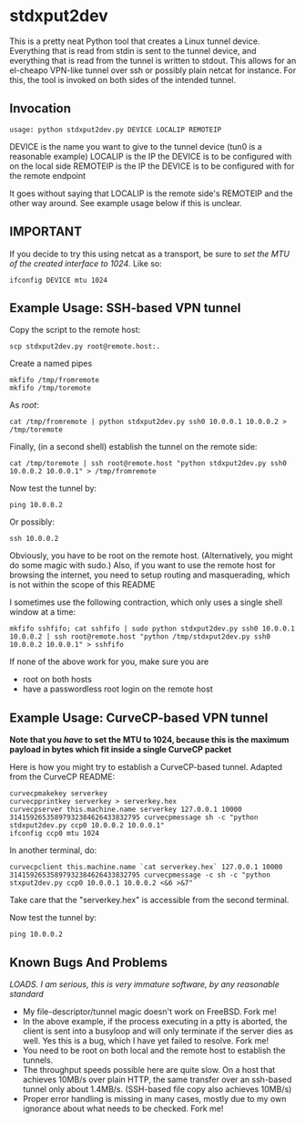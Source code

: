 # stdxput2dev #

This is a pretty neat Python tool that creates a Linux tunnel device. Everything that is read from stdin is sent to the tunnel device, and everything that is read from the tunnel is written to stdout. This allows for an el-cheapo VPN-like tunnel over ssh or possibly plain netcat for instance. For this, the tool is invoked on both sides of the intended tunnel.

## Invocation ##

    usage: python stdxput2dev.py DEVICE LOCALIP REMOTEIP

DEVICE is the name you want to give to the tunnel device (tun0 is a reasonable example)
LOCALIP is the IP the DEVICE is to be configured with on the local side
REMOTEIP is the IP the DEVICE is to be configured with for the remote endpoint

It goes without saying that LOCALIP is the remote side's REMOTEIP and the other way around. See example usage below if this is unclear.

## IMPORTANT ##

If you decide to try this using netcat as a transport, be sure to *set the MTU of the created interface to 1024*. Like so:

    ifconfig DEVICE mtu 1024

## Example Usage: SSH-based VPN tunnel ##

Copy the script to the remote host:

    scp stdxput2dev.py root@remote.host:.

Create a named pipes
    
    mkfifo /tmp/fromremote
    mkfifo /tmp/toremote

As _root_:

    cat /tmp/fromremote | python stdxput2dev.py ssh0 10.0.0.1 10.0.0.2 > /tmp/toremote

Finally, (in a second shell) establish the tunnel on the remote side:

    cat /tmp/toremote | ssh root@remote.host "python stdxput2dev.py ssh0 10.0.0.2 10.0.0.1" > /tmp/fromremote 

Now test the tunnel by:

    ping 10.0.0.2

Or possibly:

    ssh 10.0.0.2

Obviously, you have to be root on the remote host. (Alternatively, you might do some magic with sudo.) Also, if you want to use the remote host for browsing the internet, you need to setup routing and masquerading, which is not within the scope of this README

I sometimes use the following contraction, which only uses a single shell window at a time:

    mkfifo sshfifo; cat sshfifo | sudo python stdxput2dev.py ssh0 10.0.0.1 10.0.0.2 | ssh root@remote.host "python /tmp/stdxput2dev.py ssh0 10.0.0.2 10.0.0.1" > sshfifo

If none of the above work for you, make sure you are

 * root on both hosts
 * have a passwordless root login on the remote host

## Example Usage: CurveCP-based VPN tunnel ##

__Note that you *have* to set the MTU to 1024, because this is the maximum payload in bytes which fit inside a single CurveCP packet__

Here is how you might try to establish a CurveCP-based tunnel. Adapted from the CurveCP README:

    curvecpmakekey serverkey
    curvecpprintkey serverkey > serverkey.hex
    curvecpserver this.machine.name serverkey 127.0.0.1 10000 31415926535897932384626433832795 curvecpmessage sh -c "python stdxput2dev.py ccp0 10.0.0.2 10.0.0.1" 
    ifconfig ccp0 mtu 1024

In another terminal, do:

    curvecpclient this.machine.name `cat serverkey.hex` 127.0.0.1 10000 31415926535897932384626433832795 curvecpmessage -c sh -c "python stxput2dev.py ccp0 10.0.0.1 10.0.0.2 <&6 >&7"

Take care that the "serverkey.hex" is accessible from the second terminal.

Now test the tunnel by:

    ping 10.0.0.2        


## Known Bugs And Problems ##

_LOADS. I am serious, this is very immature software, by any reasonable standard_

  * My file-descriptor/tunnel magic doesn't work on FreeBSD. Fork me!
  * In the above example, if the process executing in a ptty is aborted, the client is sent into a busyloop and will only terminate if the server dies as well. Yes this is a bug, which I have yet failed to resolve. Fork me!
  * You need to be root on both local and the remote host to establish the tunnels.
  * The throughput speeds possible here are quite slow. On a host that achieves 10MB/s over plain HTTP, the same transfer over an ssh-based tunnel only about 1.4MB/s. (SSH-based file copy also achieves 10MB/s)
  * Proper error handling is missing in many cases, mostly due to my own ignorance about what needs to be checked. Fork me!
